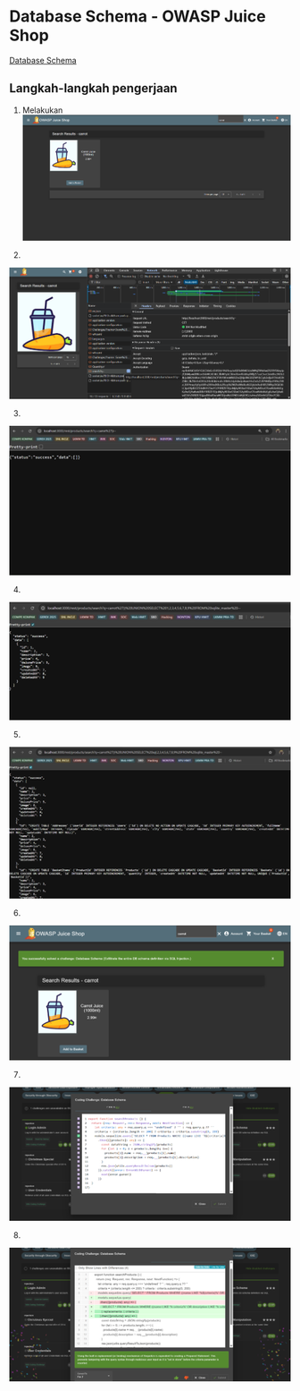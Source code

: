 # Database Schema - OWASP Juice Shop

[Database Schema](http://localhost:3000/#/score-board?categories=Injection)

## Langkah-langkah pengerjaan
1. Melakukan 
![Alt text](./gambar/ds-1.png)

2.
![Alt text](./gambar/ds-2.png)

3.
![Alt text](./gambar/ds-3.png)

4.
![Alt text](./gambar/ds-4.png)

5.
![Alt text](./gambar/ds-5.png)

6.
![Alt text](./gambar/ds-6.png)

7.
![Alt text](./gambar/ds-7.png)

8.
![Alt text](./gambar/ds-8.png)